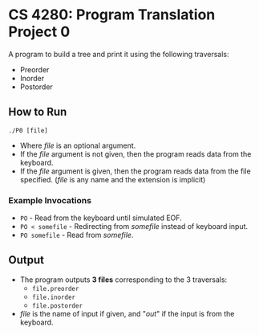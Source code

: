 # CS 4280: Program Translation Project 0

A program to build a tree and print it using the following traversals:

* Preorder
* Inorder
* Postorder

## How to Run
`./P0 [file]`

* Where *file* is an optional argument.
* If the *file* argument is not given, then the program reads data from the keyboard.
* If the *file* argument is given, then the program reads data from the file specified. (*file* is any name and the extension is implicit)

### Example Invocations
* `PO` - Read from the keyboard until simulated EOF.
* `PO < somefile` - Redirecting from *somefile* instead of keyboard input.
* `PO somefile` - Read from *somefile*.

## Output
* The program outputs **3 files** corresponding to the 3 traversals:
  * `file.preorder`
  * `file.inorder`
  * `file.postorder`
* *file* is the name of input if given, and "*out*" if the input is from the keyboard.

